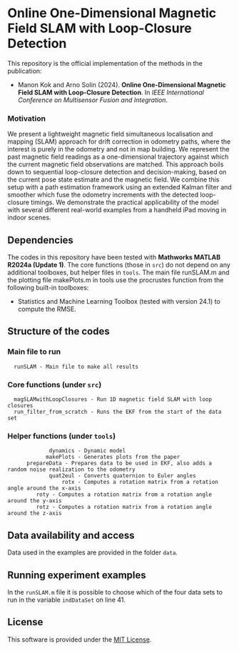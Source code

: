 # Online One-Dimensional Magnetic Field SLAM with Loop-Closure Detection

This repository is the official implementation of the methods in the publication:

* Manon Kok and Arno Solin (2024). **Online One-Dimensional Magnetic Field SLAM with Loop-Closure Detection**. In *IEEE International Conference on Multisensor Fusion and Integration*.

### Motivation

We present a lightweight magnetic field simultaneous localisation and mapping (SLAM) approach for drift correction in odometry paths, where the interest is purely in the odometry and not in map building. We represent the past magnetic field readings as a one-dimensional trajectory against which the current magnetic field observations are matched. This approach boils down to sequential loop-closure detection and decision-making, based on the current pose state estimate and the magnetic field. We combine this setup with a path estimation framework using an extended Kalman filter and smoother which fuse the odometry increments with the detected loop-closure timings. We demonstrate the practical applicability of the model with several different real-world examples from a handheld iPad moving in indoor scenes.

## Dependencies

The codes in this repository have been tested with **Mathworks MATLAB R2024a (Update 1)**. The core functions (those in `src`) do not depend on any additional toolboxes, but helper files in `tools`. The main file runSLAM.m and the plotting file makePlots.m in tools use the procrustes function from the following built-in toolboxes:
* Statistics and Machine Learning Toolbox (tested with version 24.1)
to compute the RMSE.

## Structure of the codes

### Main file to run

```
  runSLAM - Main file to make all results
```

### Core functions (under `src`)

```
  magSLAMwithLoopClosures - Run 1D magnetic field SLAM with loop closures
  run_filter_from_scratch - Runs the EKF from the start of the data set
```

### Helper functions (under `tools`)

```
             dynamics - Dynamic model
            makePlots - Generates plots from the paper
	  prepareData - Prepares data to be used in EKF, also adds a random noise realization to the odometry
    	     quat2eul - Converts quaternion to Euler angles
                 rotx - Computes a rotation matrix from a rotation angle around the x-axis
		 roty - Computes a rotation matrix from a rotation angle around the y-axis
		 rotz - Computes a rotation matrix from a rotation angle around the z-axis
```

## Data availability and access

Data used in the examples are provided in the folder `data`.

## Running experiment examples

In the `runSLAM.m` file it is possible to choose which of the four data sets to run in the variable `indDataSet` on line 41.

## License

This software is provided under the [MIT License](LICENSE).
